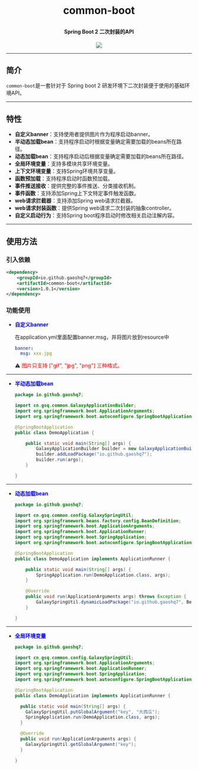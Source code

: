 <h1 align="center" style="margin: 30px 0 30px; font-weight: bold;">common-boot</h1>
<h4 align="center">Spring Boot 2 二次封装的API</h4>
<p align="center">
	<a href="https://github.com/gaoshq7/cornerstone/blob/main/LICENSE"><img src="http://img.shields.io/badge/license-apache%202-brightgreen.svg"></a>
</p>

---

## 简介

`common-boot`是一套针对于 Spring boot 2 研发环境下二次封装便于使用的基础环境API。

---

## 特性

- **自定义banner**：支持使用者提供图片作为程序启动banner。
- **半动态加载bean**：支持程序启动时根据变量确定需要加载的beans所在路径。
- **动态加载bean**：支持程序启动后根据变量确定需要加载的beans所在路径。
- **全局环境变量**：支持多模块共享环境变量。
- **上下文环境变量**：支持Spring环境共享变量。
- **函数预加载**：支持程序启动时函数预加载。
- **事件推送接收**：提供完整的事件推送、分类接收机制。
- **事件函数**：支持添加Spring上下文特定事件触发函数。
- **web请求拦截器**：支持添加Spring web请求拦截器。
- **web请求封装函数**：提供Spring web请求二次封装的抽象controller。
- **自定义启动行为**：支持Spring boot程序启动时修改相关启动注解内容。

---

## 使用方法

### 引入依赖

```xml
<dependency>
    <groupId>io.github.gaoshq7</groupId>
    <artifactId>common-boot</artifactId>
    <version>1.0.1</version>
</dependency>
```

### 功能使用

- **<span style="color:blue;">自定义banner</span>**

  在application.yml里面配置banner.msg，并将图片放到resource中
  ```yaml
  banner:
    msg: xxx.jpg
  ```
  ⚠️ <span style="color:red;">图片只支持 ["gif", "jpg", "png"] 三种格式。</span>

___

- **<span style="color:blue;">半动态加载bean</span>**

  ```java
  package io.github.gaoshq7;
  
  import cn.gsq.common.GalaxyApplicationBuilder;
  import org.springframework.boot.ApplicationArguments;
  import org.springframework.boot.autoconfigure.SpringBootApplication;
  
  @SpringBootApplication
  public class DemoApplication {
  
      public static void main(String[] args) {
          GalaxyApplicationBuilder builder = new GalaxyApplicationBuilder(DemoApplication.class);
          builder.addLoadPackage("io.github.gaoshq7");
          builder.run(args);
      }
  
  }
  ```
___

- **<span style="color:blue;">动态加载bean</span>**

  ```java
  package io.github.gaoshq7;

  import cn.gsq.common.config.GalaxySpringUtil;
  import org.springframework.beans.factory.config.BeanDefinition;
  import org.springframework.boot.ApplicationArguments;
  import org.springframework.boot.ApplicationRunner;
  import org.springframework.boot.SpringApplication;
  import org.springframework.boot.autoconfigure.SpringBootApplication;
  
  @SpringBootApplication
  public class DemoApplication implements ApplicationRunner {
  
      public static void main(String[] args) {
          SpringApplication.run(DemoApplication.class, args);
      }
  
      @Override
      public void run(ApplicationArguments args) throws Exception {
          GalaxySpringUtil.dynamicLoadPackage("io.github.gaoshq7", BeanDefinition::getBeanClassName);
      }
  
  }
  ```
___

- **<span style="color:blue;">全局环境变量</span>**

  ```java
  package io.github.gaoshq7;

  import cn.gsq.common.config.GalaxySpringUtil;
  import org.springframework.boot.ApplicationArguments;
  import org.springframework.boot.ApplicationRunner;
  import org.springframework.boot.SpringApplication;
  import org.springframework.boot.autoconfigure.SpringBootApplication;
  
  @SpringBootApplication
  public class DemoApplication implements ApplicationRunner {
  
    public static void main(String[] args) {
      GalaxySpringUtil.putGlobalArgument("key", "大西瓜");
      SpringApplication.run(DemoApplication.class, args);
    }
  
    @Override
    public void run(ApplicationArguments args) {
      GalaxySpringUtil.getGlobalArgument("key");
    }
  
  }
  ```
